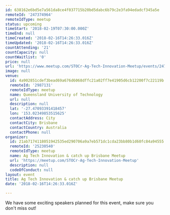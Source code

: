 ```yaml
---
id: 638162e6bd5e7a561da8ce4f037715b20bd5dabc6b79c2e3fa94edadcf345a5e
remoteId: '247374964'
remoteIdType: meetup
status: upcoming
timeStart: '2018-02-19T07:30:00.000Z'
timeEnd: null
timeCreated: '2018-02-16T14:26:33.016Z'
timeUpdated: '2018-02-16T14:26:33.016Z'
countAttending: '21'
countCapacity: null
countWaitlist: '0'
price: null
url: 'https://www.meetup.com/STOCr-Ag-Tech-Innovation-Meetup/events/247374964/'
image: null
venue:
  id: 4a902851cdef3bead69a676d6068dffc21a02ff7e41905d6cb12200f7c22119b
  remoteId: '2987131'
  remoteIdType: meetup
  name: Queensland University of Technology
  url: null
  description: null
  lat: '-27.47093391418457'
  lon: '153.02349853515625'
  contactAddress: City
  contactCity: Brisbane
  contactCountry: Australia
  contactPhone: null
organizer:
  id: 21ab7174118051942535ed290706a9a7eb571dc1cda23bb80b1d60fc84a94555
  remoteId: '25230540'
  remoteIdType: meetup
  name: Ag Tech Innovation & catch up Brisbane Meetup
  url: 'https://meetup.com/STOCr-Ag-Tech-Innovation-Meetup'
  description: null
  codeOfConduct: null
layout: event
title: Ag Tech Innovation & catch up Brisbane Meetup
date: '2018-02-16T14:26:33.016Z'

---
```

<p>We have some exciting speakers planned for this event, make sure you don't miss out!</p>
